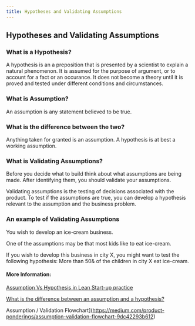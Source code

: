 ```yaml
---
title: Hypotheses and Validating Assumptions
---
```

## Hypotheses and Validating Assumptions

### What is a Hypothesis?
A hypothesis is an a preposition that is presented by a scientist to explain a natural phenomenon. It is assumed for the purpose of argument, or to account for a fact or an occurance. It does not become a theory until it is proved and tested under different conditions and circumstances.

### What is Assumption?
An assumption is any statement believed to be true. 

### What is the difference between the two?
Anything taken for granted is an assumption. A hypothesis is at best a working assumption.

### What is Validating Assumptions?
Before you decide what to build think about what assumptions are being made. After identifying them, you should validate your assumptions.

Validating assumptions is the testing of decisions associated with the product. To test if the assumptions are true, you can develop a hypothesis relevant to the assumption and the business problem.

### An example of Validating Assumptions
You wish to develop an ice-cream business.

One of the assumptions may be that most kids like to eat ice-cream.

If you wish to develop this business in city X, you might want to test the following hypothesis: More than 50& of the children in city X eat ice-cream.

#### More Information:
[Assumption Vs Hypothesis in Lean Start-up practice](https://www.linkedin.com/pulse/20140707174655-7214044-assumption-vs-hypothesis/)

[What is the difference between an assumption and a hypothesis?](https://www.quora.com/What-is-the-difference-between-an-assumption-and-a-hypothesis)

Assumption / Validation Flowchart](https://medium.com/product-ponderings/assumption-validation-flowchart-9dc42293b612)